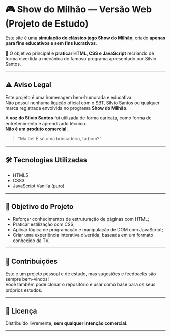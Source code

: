 # 🎮 Show do Milhão — Versão Web (Projeto de Estudo)

Este site é uma **simulação do clássico jogo Show do Milhão**, criado **apenas para fins educativos e sem fins lucrativos**.

🧠 O objetivo principal é **praticar HTML, CSS e JavaScript** recriando de forma divertida a mecânica do famoso programa apresentado por Silvio Santos.

---

## ⚠️ Aviso Legal

Este projeto é uma homenagem bem-humorada e educativa.  
Não possui nenhuma ligação oficial com o SBT, Silvio Santos ou qualquer marca registrada envolvida no programa **Show do Milhão**.

A **voz do Silvio Santos** foi utilizada de forma caricata, como forma de entretenimento e aprendizado técnico.  
**Não é um produto comercial.**

> "Ma ôe! É só uma brincadeira, tá bom?"

---

## 🛠️ Tecnologias Utilizadas

- HTML5  
- CSS3  
- JavaScript Vanilla (puro)

---

## 🎯 Objetivo do Projeto

- Reforçar conhecimentos de estruturação de páginas com HTML;
- Praticar estilização com CSS;
- Aplicar lógica de programação e manipulação de DOM com JavaScript;
- Criar uma experiência interativa divertida, baseada em um formato conhecido da TV.

---

## 💬 Contribuições

Este é um projeto pessoal e de estudo, mas sugestões e feedbacks são sempre bem-vindos!  
Você também pode clonar o repositório e usar como base para os seus próprios estudos.

---

## 📜 Licença

Distribuído livremente, **sem qualquer intenção comercial**.

---
